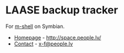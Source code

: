 LAASE backup tracker
===
For [m-shell](http://m-shell.net/) on Symbian.
  
* [Homepage](http://space.people.lv/) - http://space.people.lv/
* [Contact](mailto:x-f@people.lv) - x-f@people.lv
